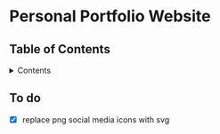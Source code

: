 # Personal Portfolio Website

## Table of Contents

<details>

   <summary>Contents</summary>

1. [To do](#to-do)

</details>

## To do

- [x] replace png social media icons with svg
